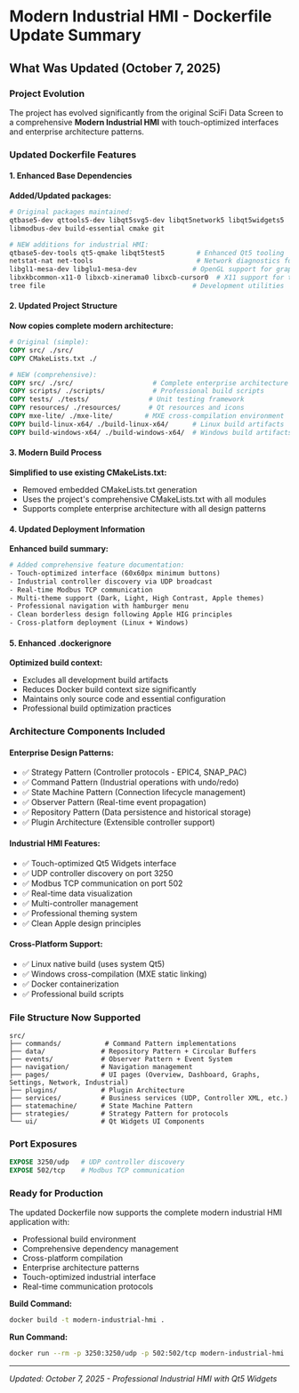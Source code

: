 # Modern Industrial HMI - Dockerfile Update Summary

## What Was Updated (October 7, 2025)

### **Project Evolution**
The project has evolved significantly from the original SciFi Data Screen to a comprehensive **Modern Industrial HMI** with touch-optimized interfaces and enterprise architecture patterns.

### **Updated Dockerfile Features**

#### **1. Enhanced Base Dependencies**
**Added/Updated packages:**
```dockerfile
# Original packages maintained:
qtbase5-dev qttools5-dev libqt5svg5-dev libqt5network5 libqt5widgets5
libmodbus-dev build-essential cmake git

# NEW additions for industrial HMI:
qtbase5-dev-tools qt5-qmake libqt5test5        # Enhanced Qt5 tooling
netstat-nat net-tools                          # Network diagnostics for UDP discovery
libgl1-mesa-dev libglu1-mesa-dev              # OpenGL support for graphics
libxkbcommon-x11-0 libxcb-xinerama0 libxcb-cursor0  # X11 support for touch interface
tree file                                     # Development utilities
```

#### **2. Updated Project Structure**
**Now copies complete modern architecture:**
```dockerfile
# Original (simple):
COPY src/ ./src/
COPY CMakeLists.txt ./

# NEW (comprehensive):
COPY src/ ./src/                    # Complete enterprise architecture
COPY scripts/ ./scripts/            # Professional build scripts  
COPY tests/ ./tests/               # Unit testing framework
COPY resources/ ./resources/       # Qt resources and icons
COPY mxe-lite/ ./mxe-lite/        # MXE cross-compilation environment
COPY build-linux-x64/ ./build-linux-x64/      # Linux build artifacts
COPY build-windows-x64/ ./build-windows-x64/  # Windows build artifacts
```

#### **3. Modern Build Process**
**Simplified to use existing CMakeLists.txt:**
- Removed embedded CMakeLists.txt generation
- Uses the project's comprehensive CMakeLists.txt with all modules
- Supports complete enterprise architecture with all design patterns

#### **4. Updated Deployment Information**
**Enhanced build summary:**
```dockerfile
# Added comprehensive feature documentation:
- Touch-optimized interface (60x60px minimum buttons)
- Industrial controller discovery via UDP broadcast
- Real-time Modbus TCP communication  
- Multi-theme support (Dark, Light, High Contrast, Apple themes)
- Professional navigation with hamburger menu
- Clean borderless design following Apple HIG principles
- Cross-platform deployment (Linux + Windows)
```

#### **5. Enhanced .dockerignore**
**Optimized build context:**
- Excludes all development build artifacts
- Reduces Docker build context size significantly
- Maintains only source code and essential configuration
- Professional build optimization practices

### **Architecture Components Included**

#### **Enterprise Design Patterns:**
- ✅ Strategy Pattern (Controller protocols - EPIC4, SNAP_PAC)
- ✅ Command Pattern (Industrial operations with undo/redo)
- ✅ State Machine Pattern (Connection lifecycle management)
- ✅ Observer Pattern (Real-time event propagation)
- ✅ Repository Pattern (Data persistence and historical storage)
- ✅ Plugin Architecture (Extensible controller support)

#### **Industrial HMI Features:**
- ✅ Touch-optimized Qt5 Widgets interface
- ✅ UDP controller discovery on port 3250
- ✅ Modbus TCP communication on port 502
- ✅ Real-time data visualization
- ✅ Multi-controller management
- ✅ Professional theming system
- ✅ Clean Apple design principles

#### **Cross-Platform Support:**
- ✅ Linux native build (uses system Qt5)
- ✅ Windows cross-compilation (MXE static linking)
- ✅ Docker containerization
- ✅ Professional build scripts

### **File Structure Now Supported**
```
src/
├── commands/           # Command Pattern implementations
├── data/              # Repository Pattern + Circular Buffers
├── events/            # Observer Pattern + Event System
├── navigation/        # Navigation management
├── pages/             # UI pages (Overview, Dashboard, Graphs, Settings, Network, Industrial)
├── plugins/           # Plugin Architecture
├── services/          # Business services (UDP, Controller XML, etc.)
├── statemachine/      # State Machine Pattern
├── strategies/        # Strategy Pattern for protocols
└── ui/                # Qt Widgets UI Components
```

### **Port Exposures**
```dockerfile
EXPOSE 3250/udp   # UDP controller discovery
EXPOSE 502/tcp    # Modbus TCP communication
```

### **Ready for Production**
The updated Dockerfile now supports the complete modern industrial HMI application with:
- Professional build environment
- Comprehensive dependency management  
- Cross-platform compilation
- Enterprise architecture patterns
- Touch-optimized industrial interface
- Real-time communication protocols

**Build Command:**
```bash
docker build -t modern-industrial-hmi .
```

**Run Command:**
```bash
docker run --rm -p 3250:3250/udp -p 502:502/tcp modern-industrial-hmi
```

---
*Updated: October 7, 2025 - Professional Industrial HMI with Qt5 Widgets*